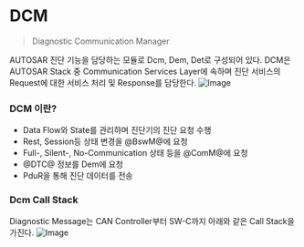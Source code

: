# DCM
> Diagnostic Communication Manager

AUTOSAR 진단 기능을 담당하는 모듈로 Dcm, Dem, Det로 구성되어 있다.
DCM은 AUTOSAR Stack 중 Communication Services Layer에 속하며 진단 서비스의 Request에 대한 서비스 처리 및 Response를 담당한다.
![Image](https://poisonpotato.site/public/1736904388788.png)

### DCM 이란?
- Data Flow와 State를 관리하며 진단기의 진단 요청 수행
- Rest, Session등 상태 변경을 @BswM@에 요청
- Full-, Silent-, No-Communication 상태 등을 @ComM@에 요청
- @DTC@ 정보를 Dem에 요청
- PduR을 통해 진단 데이터를 전송

### Dcm Call Stack
Diagnostic Message는 CAN Controller부터 SW-C까지 아래와 같은 Call Stack을 가진다.
![Image](https://poisonpotato.site/public/1736904538567.png)

